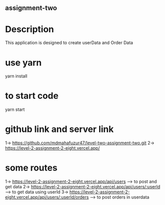 ## assignment-two

# Description
This application is designed to create userData and Order Data
# use yarn
yarn install
# to start code 
yarn start

# github link and server link
1-> https://github.com/mdmahafuzur47/level-two-assignment-two.git
2-> https://level-2-assignment-2-eight.vercel.app/

# some routes
1-> https://level-2-assignment-2-eight.vercel.app/api/users --> to post and get data
2-> https://level-2-assignment-2-eight.vercel.app/api/users/:userId --> to get data using userId
3-> https://level-2-assignment-2-eight.vercel.app/api/users/:userId/orders --> to post orders in userdata
